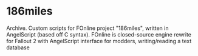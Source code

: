 # 186miles
Archive. Custom scripts for FOnline project "186miles", written in AngelScript (based off C syntax). FOnline is closed-source engine rewrite for Fallout 2 with AngelScript interface for modders, writing/reading a text database 
